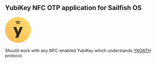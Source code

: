 ## YubiKey NFC OTP application for Sailfish OS

![icon](icons/86x86/harbour-yubikey.png)

Should work with any NFC-enabled YubiKey which understands
[YKOATH](https://developers.yubico.com/OATH/YKOATH_Protocol.html)
protocol.
